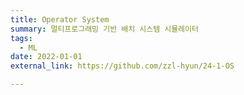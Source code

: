 ```yaml
---
title: Operator System
summary: 멀티프로그래밍 기반 배치 시스템 시뮬레이터
tags:
  - ML
date: 2022-01-01
external_link: https://github.com/zzl-hyun/24-1-OS

---
```


